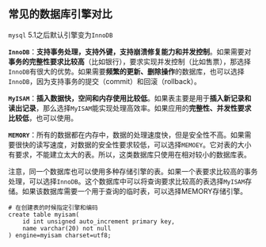 ## 常见的数据库引擎对比

`mysql` 5.1之后默认引擎变为`InnoDB`



**`InnoDB`**：**支持事务处理，支持外键，支持崩溃修复能力和并发控制**。如果需要对**事务的完整性要求比较高**（比如银行），要求实现并发控制（比如售票），那选择`InnoDB`有很大的优势。如果需要**频繁的更新、删除操作**的数据库，也可以选择`InnoDB`，因为支持事务的提交（commit）和回滚（rollback）。 

**`MyISAM`**：**插入数据快，空间和内存使用比较低**。如果表主要是用于**插入新记录和读出记录**，那么选择`MyISAM`能实现处理高效率。如果应用的**完整性、并发性要求比较低**，也可以使用。

**`MEMORY`**：所有的数据都在内存中，数据的处理速度快，但是安全性不高。如果需要很快的读写速度，对数据的安全性要求较低，可以选择`MEMOEY`。它对表的大小有要求，不能建立太大的表。所以，这类数据库只使用在相对较小的数据库表。

注意，同一个数据库也可以使用多种存储引擎的表。如果一个表要求比较高的事务处理，可以选择`InnoDB`。这个数据库中可以将查询要求比较高的表选择`MyISAM`存储。如果该数据库需要一个用于查询的临时表，可以选择MEMORY存储引擎。

```mysql
# 在创建表的时候指定引擎和编码 
create table myisam(
    id int unsigned auto_increment primary key,
	name varchar(20) not null 
) engine=myisam charset=utf8;
```


